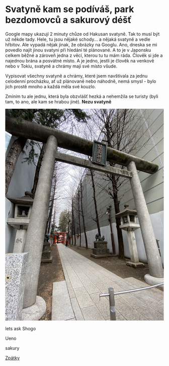 # Svatyně kam se podíváš, park bezdomovců a sakurový déšť

Google mapy ukazují 2 minuty chůze od Hakusan svatyně. Tak to musí být už někde tady. Hele, tu jsou nějaké schody... a nějaká svatyně a vedle hřbitov. Ale vypadá nějak jinak, že obrázky na Googlu. Ano, dneska se mi povedlo najít jinou svatyni při hledání té plánované. A to je v Japonsku celkem běžné a zároveň jedna z věcí, kterou tu tu mám ráda. Člověk si jde a najednou brána a posvátné místo. A je jedno, jestli je člověk na venkově nebo v Tokiu, svatyně a chrámy mají své místo všude.


Vypisovat všechny svatyně a chrámy, které jsem navštívala za jednu celodenní procházku, ať už plánovaně nebo náhodně, nemá smysl - bylo jich prostě mnoho a každá měla své kouzlo.

Zmíním tu ale jednu, která byla obzvlášť hezká a nehemžila se turisty (byli tam, to ano, ale kam se hrabou jiné). **Nezu svatyně** 

![Branching](svatyne_mezi_baraky.jpeg)



lets ask Shogo

Ueno

sakury

[Zpátky](./)
